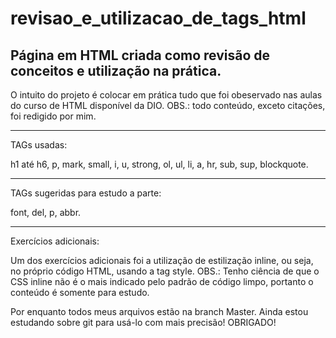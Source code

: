 # revisao_e_utilizacao_de_tags_html
Página em HTML criada como revisão de conceitos e utilização na prática.
-------------------------------------------------------------------------------------------------------------------------------------------
O intuito do projeto é colocar em prática tudo que foi obeservado nas aulas do curso de HTML disponível da DIO. 
OBS.: todo conteúdo, exceto citações, foi redigido por mim. 

-------------------------------------------------------------------------------------------------------------------------------------------
TAGs usadas:

h1 até h6, p, mark, small, i, u, strong, ol, ul, li, a, hr, sub, sup, blockquote.

-------------------------------------------------------------------------------------------------------------------------------------------
TAGs sugeridas para estudo a parte:

font, del, p, abbr.
  
-------------------------------------------------------------------------------------------------------------------------------------------
 Exercícios adicionais:
  
 Um dos exercícios adicionais foi a utilização de estilização inline, ou seja, no próprio código HTML, usando a tag
 style. 
 OBS.: Tenho ciência de que o CSS inline não é o mais indicado pelo padrão de código limpo, portanto o conteúdo é somente para estudo.
    
    
    
 Por enquanto todos meus arquivos estão na branch Master. Ainda estou estudando sobre git para usá-lo com mais precisão!
 OBRIGADO!
